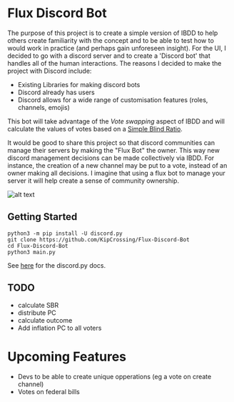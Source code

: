 # Flux Discord Bot

The purpose of this project is to create a simple version of IBDD to help others create familiarity with the concept and to be able to test how to would work in practice (and perhaps gain unforeseen insight). For the UI, I decided to go with a discord server and to create a 'Discord bot' that handles all of the human interactions. The reasons I decided to make the project with Discord include:

- Existing Libraries for making discord bots
- Discord already has users
- Discord allows for a wide range of customisation features (roles, channels, emojis)

This bot will take advantage of the _Vote swapping_ aspect of IBDD and will calculate the values of votes based on a [Simple Blind Ratio](VOTE-SWAPPING.md).

It would be good to share this project so that discord communities can manage their servers by making the "Flux Bot" the owner. This way new discord management decisions can be made collectively via IBDD. For instance, the creation of a new channel may be put to a vote, instead of an owner making all decisions. I imagine that using a flux bot to manage your server it will help create a sense of community ownership.

![alt text](https://github.com/KipCrossing/Flux-Discord-Bot/blob/master/Flux-bot-example.png)

## Getting Started

```
python3 -m pip install -U discord.py
git clone https://github.com/KipCrossing/Flux-Discord-Bot
cd Flux-Discord-Bot
python3 main.py
```

See [here](https://discordpy.readthedocs.io/en/latest/) for the discord.py docs.

## TODO

- calculate SBR
- distribute PC
- calculate outcome
- Add inflation PC to all voters

# Upcoming Features

- Devs to be able to create unique opperations (eg a vote on create channel)
- Votes on federal bills
